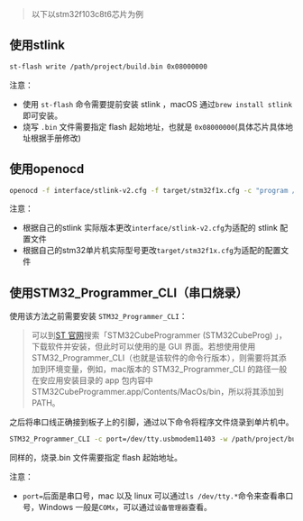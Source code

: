 > 以下以stm32f103c8t6芯片为例

## 使用stlink

```bash
st-flash write /path/project/build.bin 0x08000000
```

注意：

- 使用 `st-flash` 命令需要提前安装 stlink ，macOS 通过`brew install stlink`即可安装。
- 烧写 `.bin` 文件需要指定 flash 起始地址，也就是 `0x08000000`(具体芯片具体地址根据手册修改)

## 使用openocd

```bash
openocd -f interface/stlink-v2.cfg -f target/stm32f1x.cfg -c "program /path/project/build.bin verify reset exit 0x08000000"
```

注意：

- 根据自己的stlink 实际版本更改`interface/stlink-v2.cfg`为适配的 stlink 配置文件
- 根据自己的stm32单片机实际型号更改`target/stm32f1x.cfg`为适配的配置文件

## 使用STM32_Programmer_CLI（串口烧录）

使用该方法之前需要安装 `STM32_Programmer_CLI`：
> 可以到[ST 官网](https://www.st.com.cn/)搜索「STM32CubeProgrammer (STM32CubeProg) 」，下载软件并安装，但此时可以使用的是 GUI 界面。若想使用使用STM32_Programmer_CLI（也就是该软件的命令行版本），则需要将其添加到环境变量，例如，mac版本的 STM32_Programmer_CLI 的路径一般在安应用安装目录的 app 包内容中STM32CubeProgrammer.app/Contents/MacOs/bin，所以将其添加到 PATH。

之后将串口线正确接到板子上的引脚，通过以下命令将程序文件烧录到单片机中。

```bash
STM32_Programmer_CLI -c port=/dev/tty.usbmodem11403 -w /path/project/build.bin 0x08000000
```

同样的，烧录.bin 文件需要指定 flash 起始地址。

注意：

- `port=`后面是串口号，mac 以及 linux 可以通过`ls /dev/tty.*`命令来查看串口号，Windows 一般是`COMx`，可以通过`设备管理器`查看。
